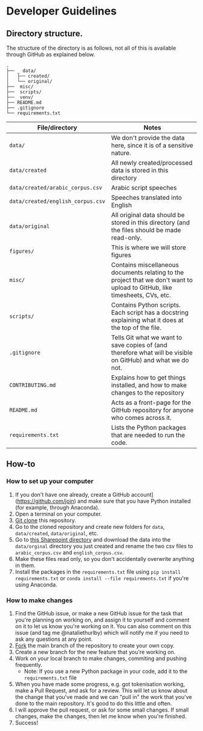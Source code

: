 # Developer Guidelines

## Directory structure.

The structure of the directory is as follows, not all of this is available through GitHub as explained below.
```
.
├── _ data/
│   ├── created/
│   └── original/
├──  misc/
├──  scripts/
├──  venv/
├── README.md
├── .gitignore
└── requirements.txt

```

| File/directory | Notes|
|----------------|------|
| `data/` | We don't provide the data here, since it is of a sensitive nature. |
| `data/created` | All newly created/processed data is stored in this directory |
| `data/created/arabic_corpus.csv` | Arabic script speeches |
| `data/created/english_corpus.csv` | Speeches translated into English |
| `data/original` | All original data should be stored in this directory (and the files should be made read-only. |
| `figures/` | This is where we will store figures |
| `misc/` | Contains miscellaneous documents relating to the project that we don't want to upload to GitHub, like timesheets, CVs, etc. |
| `scripts/` | Contains Python scripts. Each script has a docstring explaining what it does at the top of the file. |
| `.gitignore` | Tells Git what we want to save copies of (and therefore what will be visible on GitHub) and what we do not. |
| `CONTRIBUTING.md` | Explains how to get things installed, and how to make changes to the repository |
| `README.md` | Acts as a front-page for the GitHub repository for anyone who comes across it. |
| `requirements.txt` | Lists the Python packages that are needed to run the code. |

<!--
| `venv/` | When working on Python projects, having a virtual environment is helpful to make sure that you keep the right version of each package where you are using it (see [setting up a virtual environment](#virtual-environments) |
-->

## How-to

### How to set up your computer

1. If you don't have one already, create a GitHub account](https://github.com/join) and make sure that you have Python installed (for example, through Anaconda).
1. Open a terminal on your computer.
2. [Git clone](https://docs.github.com/en/github/creating-cloning-and-archiving-repositories/cloning-a-repository-from-github/cloning-a-repository) this repository.
3. Go to the cloned repository and create new folders for `data`, `data/created`, `data/original`, etc.
4. Go to [this Sharepoint directory](https://uob-my.sharepoint.com/:f:/r/personal/fd17626_bristol_ac_uk/Documents/Text-Mining%20Project?csf=1&web=1&e=6vj49M) and download the data into the `data/orginal` directory you just created and rename the two csv files to `arabic_corpus.csv` and `english_corpus.csv`.
5. Make these files read only, so you don't accidentally overwrite anything in them.
6. Install the packages in the `requirements.txt` file using `pip install requirements.txt` or `conda install --file requirements.txt` if you're using Anaconda.

### How to make changes

1. Find the GitHub issue, or make a new GitHub issue for the task that you're planning on working on, and assign it to yourself and comment on it to let us know you're working on it. You can also comment on this issue (and tag me @nataliethurlby) which will notify me if you need to ask any questions at any point.
2. [Fork](https://docs.github.com/en/get-started/quickstart/fork-a-repo) the main branch of the repository to create your own copy. 
3. Create a new branch for the new feature that you're working on. 
3. Work on your local branch to make changes, commiting and pushing frequently.
    - Note: If you use a new Python package in your code, add it to the `requirements.txt` file
3. When you have made some progress, e.g. got tokenisation working, make a Pull Request, and ask for a review. This will let us know about the change that you've made and we can "pull in" the work that you've done to the main repository. It's good to do this little and often.
4. I will approve the pull request, or ask for some small changes. If small changes, make the changes, then let me know when you're finished. 
5. Success!

